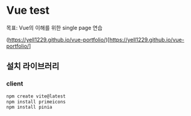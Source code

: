 # Vue test

목표: Vue의 이해를 위한 single page 연습

(https://yell1229.github.io/vue-portfolio/)[https://yell1229.github.io/vue-portfolio/]


## 설치 라이브러리 
### client
```bash
npm create vite@latest
npm install primeicons
npm install pinia

